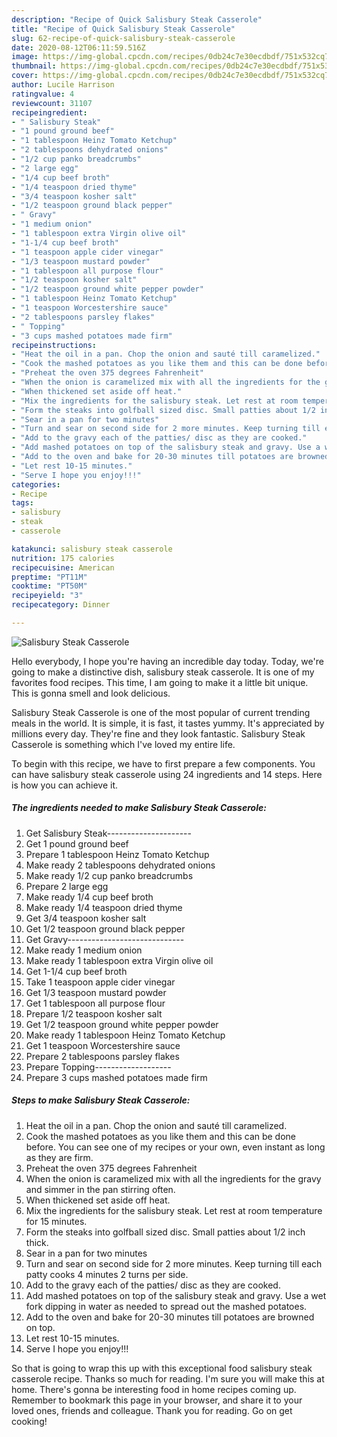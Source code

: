 ```yaml
---
description: "Recipe of Quick Salisbury Steak Casserole"
title: "Recipe of Quick Salisbury Steak Casserole"
slug: 62-recipe-of-quick-salisbury-steak-casserole
date: 2020-08-12T06:11:59.516Z
image: https://img-global.cpcdn.com/recipes/0db24c7e30ecdbdf/751x532cq70/salisbury-steak-casserole-recipe-main-photo.jpg
thumbnail: https://img-global.cpcdn.com/recipes/0db24c7e30ecdbdf/751x532cq70/salisbury-steak-casserole-recipe-main-photo.jpg
cover: https://img-global.cpcdn.com/recipes/0db24c7e30ecdbdf/751x532cq70/salisbury-steak-casserole-recipe-main-photo.jpg
author: Lucile Harrison
ratingvalue: 4
reviewcount: 31107
recipeingredient:
- " Salisbury Steak"
- "1 pound ground beef"
- "1 tablespoon Heinz Tomato Ketchup"
- "2 tablespoons dehydrated onions"
- "1/2 cup panko breadcrumbs"
- "2 large egg"
- "1/4 cup beef broth"
- "1/4 teaspoon dried thyme"
- "3/4 teaspoon kosher salt"
- "1/2 teaspoon ground black pepper"
- " Gravy"
- "1 medium onion"
- "1 tablespoon extra Virgin olive oil"
- "1-1/4 cup beef broth"
- "1 teaspoon apple cider vinegar"
- "1/3 teaspoon mustard powder"
- "1 tablespoon all purpose flour"
- "1/2 teaspoon kosher salt"
- "1/2 teaspoon ground white pepper powder"
- "1 tablespoon Heinz Tomato Ketchup"
- "1 teaspoon Worcestershire sauce"
- "2 tablespoons parsley flakes"
- " Topping"
- "3 cups mashed potatoes made firm"
recipeinstructions:
- "Heat the oil in a pan. Chop the onion and sauté till caramelized."
- "Cook the mashed potatoes as you like them and this can be done before. You can see one of my recipes or your own, even instant as long as they are firm."
- "Preheat the oven 375 degrees Fahrenheit"
- "When the onion is caramelized mix with all the ingredients for the gravy and simmer in the pan stirring often."
- "When thickened set aside off heat."
- "Mix the ingredients for the salisbury steak. Let rest at room temperature for 15 minutes."
- "Form the steaks into golfball sized disc. Small patties about 1/2 inch thick."
- "Sear in a pan for two minutes"
- "Turn and sear on second side for 2 more minutes. Keep turning till each patty cooks 4 minutes 2 turns per side."
- "Add to the gravy each of the patties/ disc as they are cooked."
- "Add mashed potatoes on top of the salisbury steak and gravy. Use a wet fork dipping in water as needed to spread out the mashed potatoes."
- "Add to the oven and bake for 20-30 minutes till potatoes are browned on top."
- "Let rest 10-15 minutes."
- "Serve I hope you enjoy!!!"
categories:
- Recipe
tags:
- salisbury
- steak
- casserole

katakunci: salisbury steak casserole 
nutrition: 175 calories
recipecuisine: American
preptime: "PT11M"
cooktime: "PT50M"
recipeyield: "3"
recipecategory: Dinner

---
```



![Salisbury Steak Casserole](https://img-global.cpcdn.com/recipes/0db24c7e30ecdbdf/751x532cq70/salisbury-steak-casserole-recipe-main-photo.jpg)

Hello everybody, I hope you're having an incredible day today. Today, we're going to make a distinctive dish, salisbury steak casserole. It is one of my favorites food recipes. This time, I am going to make it a little bit unique. This is gonna smell and look delicious.



Salisbury Steak Casserole is one of the most popular of current trending meals in the world. It is simple, it is fast, it tastes yummy. It's appreciated by millions every day. They're fine and they look fantastic. Salisbury Steak Casserole is something which I've loved my entire life.


To begin with this recipe, we have to first prepare a few components. You can have salisbury steak casserole using 24 ingredients and 14 steps. Here is how you can achieve it.

<!--inarticleads1-->

##### The ingredients needed to make Salisbury Steak Casserole:

1. Get  Salisbury Steak---------------------
1. Get 1 pound ground beef
1. Prepare 1 tablespoon Heinz Tomato Ketchup
1. Make ready 2 tablespoons dehydrated onions
1. Make ready 1/2 cup panko breadcrumbs
1. Prepare 2 large egg
1. Make ready 1/4 cup beef broth
1. Make ready 1/4 teaspoon dried thyme
1. Get 3/4 teaspoon kosher salt
1. Get 1/2 teaspoon ground black pepper
1. Get  Gravy-----------------------------
1. Make ready 1 medium onion
1. Make ready 1 tablespoon extra Virgin olive oil
1. Get 1-1/4 cup beef broth
1. Take 1 teaspoon apple cider vinegar
1. Get 1/3 teaspoon mustard powder
1. Get 1 tablespoon all purpose flour
1. Prepare 1/2 teaspoon kosher salt
1. Get 1/2 teaspoon ground white pepper powder
1. Make ready 1 tablespoon Heinz Tomato Ketchup
1. Get 1 teaspoon Worcestershire sauce
1. Prepare 2 tablespoons parsley flakes
1. Prepare  Topping-------------------
1. Prepare 3 cups mashed potatoes made firm




<!--inarticleads2-->

##### Steps to make Salisbury Steak Casserole:

1. Heat the oil in a pan. Chop the onion and sauté till caramelized.
1. Cook the mashed potatoes as you like them and this can be done before. You can see one of my recipes or your own, even instant as long as they are firm.
1. Preheat the oven 375 degrees Fahrenheit
1. When the onion is caramelized mix with all the ingredients for the gravy and simmer in the pan stirring often.
1. When thickened set aside off heat.
1. Mix the ingredients for the salisbury steak. Let rest at room temperature for 15 minutes.
1. Form the steaks into golfball sized disc. Small patties about 1/2 inch thick.
1. Sear in a pan for two minutes
1. Turn and sear on second side for 2 more minutes. Keep turning till each patty cooks 4 minutes 2 turns per side.
1. Add to the gravy each of the patties/ disc as they are cooked.
1. Add mashed potatoes on top of the salisbury steak and gravy. Use a wet fork dipping in water as needed to spread out the mashed potatoes.
1. Add to the oven and bake for 20-30 minutes till potatoes are browned on top.
1. Let rest 10-15 minutes.
1. Serve I hope you enjoy!!!




So that is going to wrap this up with this exceptional food salisbury steak casserole recipe. Thanks so much for reading. I'm sure you will make this at home. There's gonna be interesting food in home recipes coming up. Remember to bookmark this page in your browser, and share it to your loved ones, friends and colleague. Thank you for reading. Go on get cooking!
